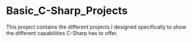 # Basic_C-Sharp_Projects
 This project contains the different projects I designed specifically to show the different capabilities C-Sharp has to offer.
